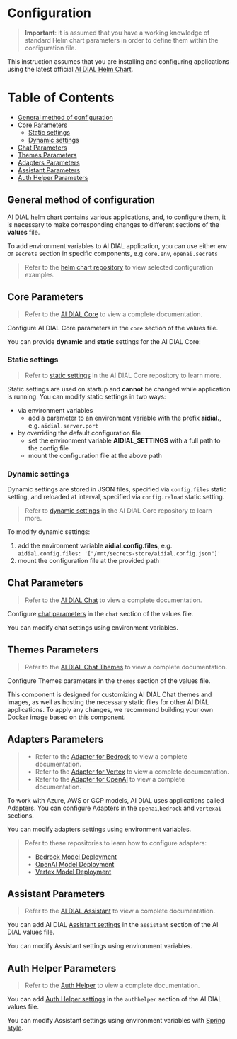 <!-- omit from toc -->
# Configuration

> **Important**: it is assumed that you have a working knowledge of standard Helm chart parameters in order to define them within the configuration file.

This instruction assumes that you are installing and configuring applications using the latest official [AI DIAL Helm Chart](https://charts.epam-rail.com/).

<div class="docusaurus-ignore">

<!-- omit from toc -->
# Table of Contents
- [General method of configuration](#general-method-of-configuration)
- [Core Parameters](#core-parameters)
  - [Static settings](#static-settings)
  - [Dynamic settings](#dynamic-settings)
- [Chat Parameters](#chat-parameters)
- [Themes Parameters](#themes-parameters)
- [Adapters Parameters](#adapters-parameters)
- [Assistant Parameters](#assistant-parameters)
- [Auth Helper Parameters](#auth-helper-parameters)

</div>

## General method of configuration

AI DIAL helm chart contains various applications, and, to configure them, it is necessary to make corresponding changes to different sections of the **values** file.

To add environment variables to AI DIAL application, you can use either `env` or `secrets` section in specific components, e.g `core.env`, `openai.secrets`

> Refer to the [helm chart repository](https://github.com/epam/ai-dial-helm/tree/main/charts/dial/examples) to view selected configuration examples.

## Core Parameters

> Refer to the [AI DIAL Core](https://github.com/epam/ai-dial-core) to view a complete documentation.

Configure AI DIAL Core parameters in the `core` section of the values file.

You can provide **dynamic** and **static** settings for the AI DIAL Core:

### Static settings

> Refer to [static settings](https://github.com/epam/ai-dial-core#static-settings) in the AI DIAL Core repository to learn more.

Static settings are used on startup and **cannot** be changed while application is running. You can modify static settings in two ways:

- via environment variables
  - add a parameter to an environment variable with the prefix **aidial.**, e.g.  `aidial.server.port`
- by overriding the default configuration file
  - set the environment variable **AIDIAL_SETTINGS** with a full path to the config file
  - mount the configuration file at the above path

### Dynamic settings

Dynamic settings are stored in JSON files, specified via `config.files` static setting, and reloaded at interval, specified via `config.reload` static setting.

> Refer to [dynamic settings](https://github.com/epam/ai-dial-core#dynamic-settings) in the AI DIAL Core repository to learn more.

To modify dynamic settings:

1. add the environment variable **aidial.config.files**, e.g. `aidial.config.files: '["/mnt/secrets-store/aidial.config.json"]'`
2. mount the configuration file at the provided path

## Chat Parameters

> Refer to the [AI DIAL Chat](https://github.com/epam/ai-dial-chat) to view a complete documentation.

Configure [chat parameters](https://github.com/epam/ai-dial-chat/tree/development/apps/chat#environment-variables) in the `chat` section of the values file.

You can modify chat settings using environment variables.

## Themes Parameters

> Refer to the [AI DIAL Chat Themes](https://github.com/epam/ai-dial-chat-themes) to view a complete documentation.

Configure Themes parameters in the `themes` section of the values file.

This component is designed for customizing AI DIAL Chat themes and images, as well as hosting the necessary static files for other AI DIAL applications. To apply any changes, we recommend building your own Docker image based on this component.

## Adapters Parameters

> * Refer to the [Adapter for Bedrock](https://github.com/epam/ai-dial-adapter-bedrock) to view a complete documentation.
> * Refer to the [Adapter for Vertex](https://github.com/epam/ai-dial-adapter-vertexai) to view a complete documentation.
> * Refer to the [Adapter for OpenAI](https://github.com/epam/ai-dial-adapter-openai) to view a complete documentation.

To work with Azure, AWS or GCP models, AI DIAL uses applications called Adapters. You can configure Adapters in the `openai`,`bedrock` and `vertexai` sections.

You can modify adapters settings using environment variables.

> Refer to these repositories to learn how to configure adapters:
> * [Bedrock Model Deployment](docs/tutorials/2.devops/0.deployment/2.deployment-of-models/bedrock-model-deployment.md)
> * [OpenAI Model Deployment](docs/tutorials/2.devops/0.deployment/2.deployment-of-models/openai-model-deployment.md)
> * [Vertex Model Deployment](docs/tutorials/2.devops/0.deployment/2.deployment-of-models/vertex-model-deployment.md)

## Assistant Parameters

> Refer to the [AI DIAL Assistant](https://github.com/epam/ai-dial-assistant) to view a complete documentation.

You can add AI DIAL [Assistant settings](https://github.com/epam/ai-dial-assistant#environment-variables) in the `assistant` section of the AI DIAL values file. 

You can modify Assistant settings using environment variables.

## Auth Helper Parameters

> Refer to the [Auth Helper](https://github.com/epam/ai-dial-auth-helper) to view a complete documentation.

You can add [Auth Helper settings](https://github.com/epam/ai-dial-auth-helper#configure) in the `authhelper` section of the AI DIAL values file. 

You can modify Assistant settings using environment variables with [Spring style](https://docs.spring.io/spring-boot/docs/2.1.8.RELEASE/reference/html/boot-features-external-config.html).

